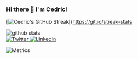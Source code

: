 ### Hi there 👋 I'm Cedric!

[![Cedric's GitHub Streak](https://streak-stats.demolab.com/?user=cedricclyburn)](https://git.io/streak-stats

<picture decoding="async" loading="lazy">
  <source media="(prefers-color-scheme: light)" srcset="https://pixel-profile.vercel.app/api/github-stats?username=cedricclyburn&theme=summer">
  <source media="(prefers-color-scheme: dark)" srcset="https://pixel-profile.vercel.app/api/github-stats?username=cedricclyburn&screen_effect=true&theme=blue_chill">
  <img alt="github stats" src="https://pixel-profile.vercel.app/api/github-stats?username=cedricclyburn&theme=summer">
</picture>

<div align="left">
  <a href="https://twitter.com/cedricclyburn">
    <img
      src="https://img.shields.io/badge/-@cedricclyburn-1ca0f1?style=flat-square&labelColor=1ca0f1&logo=twitter&logoColor=white&link=https://twitter.com/cedricclyburn"
      alt="Twitter"
    />
  </a>
  <a href="https://www.linkedin.com/in/cedricclyburn/">
    <img
      src="https://img.shields.io/badge/-cedricclyburn-blue?style=flat-square&logo=Linkedin&logoColor=white&link=https://www.linkedin.com/in/cedricclyburn/"
      alt="LinkedIn"
    />
  </a>

![Metrics](https://metrics.lecoq.io/cedricclyburn?template=classic&base=header%2C%20activity%2C%20community%2C%20repositories%2C%20metadata&base.indepth=false&base.hireable=false&base.skip=false&config.timezone=America%2FNew_York)
